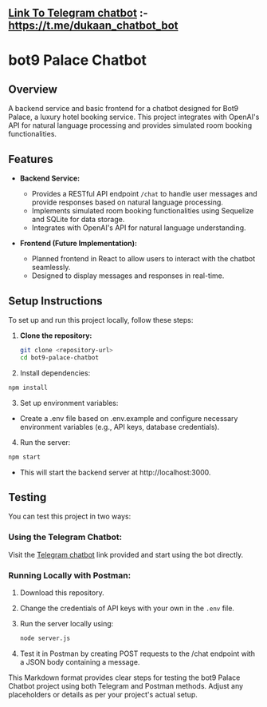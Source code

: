 ## [Link To Telegram chatbot](https://t.me/dukaan_chatbot_bot) :- https://t.me/dukaan_chatbot_bot

# bot9 Palace Chatbot

## Overview

A backend service and basic frontend for a chatbot designed for Bot9 Palace, a luxury hotel booking service. This project integrates with OpenAI's API for natural language processing and provides simulated room booking functionalities.

## Features

- **Backend Service:**
  - Provides a RESTful API endpoint `/chat` to handle user messages and provide responses based on natural language processing.
  - Implements simulated room booking functionalities using Sequelize and SQLite for data storage.
  - Integrates with OpenAI's API for natural language understanding.

- **Frontend (Future Implementation):**
  - Planned frontend in React to allow users to interact with the chatbot seamlessly.
  - Designed to display messages and responses in real-time.

## Setup Instructions

To set up and run this project locally, follow these steps:

1. **Clone the repository:**
   ```bash
   git clone <repository-url>
   cd bot9-palace-chatbot

2. Install dependencies:

```bash
npm install
```
3. Set up environment variables:

- Create a .env file based on .env.example and configure necessary environment variables (e.g., API keys, database credentials).
4. Run the server:
```bash
npm start
```
- This will start the backend server at http://localhost:3000.

## Testing

You can test this project in two ways:

### Using the Telegram Chatbot:

Visit the [Telegram chatbot](https://t.me/dukaan_chatbot_bot) link provided and start using the bot directly.

### Running Locally with Postman:

1. Download this repository.
2. Change the credentials of API keys with your own in the `.env` file.
3. Run the server locally using:

   ```bash
   node server.js
   ```
4. Test it in Postman by creating POST requests to the /chat endpoint with a JSON body containing a message.


This Markdown format provides clear steps for testing the bot9 Palace Chatbot project using both Telegram and Postman methods. Adjust any placeholders or details as per your project's actual setup.


